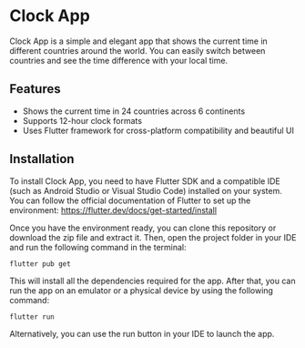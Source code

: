 # Clock App

Clock App is a simple and elegant app that shows the current time in different countries around the world. You can easily switch between countries and see the time difference with your local time.

## Features
- Shows the current time in 24 countries across 6 continents
- Supports 12-hour clock formats
- Uses Flutter framework for cross-platform compatibility and beautiful UI

## Installation

To install Clock App, you need to have Flutter SDK and a compatible IDE (such as Android Studio or Visual Studio Code) installed on your system. You can follow the official documentation of Flutter to set up the environment: https://flutter.dev/docs/get-started/install

Once you have the environment ready, you can clone this repository or download the zip file and extract it. Then, open the project folder in your IDE and run the following command in the terminal:

`flutter pub get`

This will install all the dependencies required for the app. After that, you can run the app on an emulator or a physical device by using the following command:

`flutter run`

Alternatively, you can use the run button in your IDE to launch the app.

